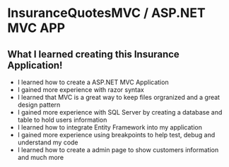 # InsuranceQuotesMVC / ASP.NET MVC APP

## What I learned creating this Insurance Application!
* I learned how to create a ASP.NET MVC Application
* I gained more experience with razor syntax 
* I learned that MVC is a great way to keep files orgranized and a great design pattern
* I gained more experience with SQL Server by creating a database and table to hold users information
* I learned how to integrate Entity Framework into my application
* I gained more experience using breakpoints to help test, debug and understand my code
* I learned how to create a admin page to show customers information and much more
